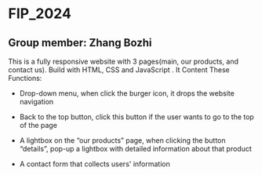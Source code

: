 # FIP_2024

## Group member: Zhang Bozhi

This is a fully responsive website with 3 pages(main, our products, and contact us). Build with HTML, CSS and JavaScript
.
It Content These Functions:

+ Drop-down menu, when click the burger icon, it drops the website navigation

+ Back to the top button, click this button if the user wants to go to the top of the page

+ A lightbox on the “our products” page, when clicking the button “details”, pop-up a lightbox with detailed information about that product

+ A contact form that collects users' information
